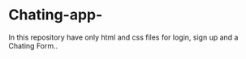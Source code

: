 # Chating-app-
In this repository have only html and css files for login, sign up and a Chating Form..
